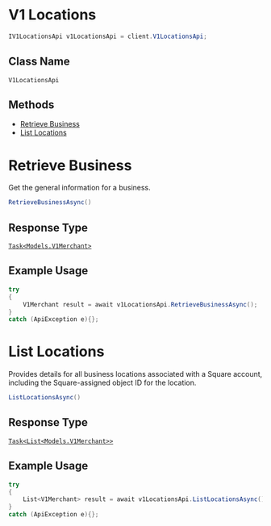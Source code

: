 # V1 Locations

```csharp
IV1LocationsApi v1LocationsApi = client.V1LocationsApi;
```

## Class Name

`V1LocationsApi`

## Methods

* [Retrieve Business](/doc/api/v1-locations.md#retrieve-business)
* [List Locations](/doc/api/v1-locations.md#list-locations)


# Retrieve Business

Get the general information for a business.

```csharp
RetrieveBusinessAsync()
```

## Response Type

[`Task<Models.V1Merchant>`](/doc/models/v1-merchant.md)

## Example Usage

```csharp
try
{
    V1Merchant result = await v1LocationsApi.RetrieveBusinessAsync();
}
catch (ApiException e){};
```


# List Locations

Provides details for all business locations associated with a Square
account, including the Square-assigned object ID for the location.

```csharp
ListLocationsAsync()
```

## Response Type

[`Task<List<Models.V1Merchant>>`](/doc/models/v1-merchant.md)

## Example Usage

```csharp
try
{
    List<V1Merchant> result = await v1LocationsApi.ListLocationsAsync();
}
catch (ApiException e){};
```

